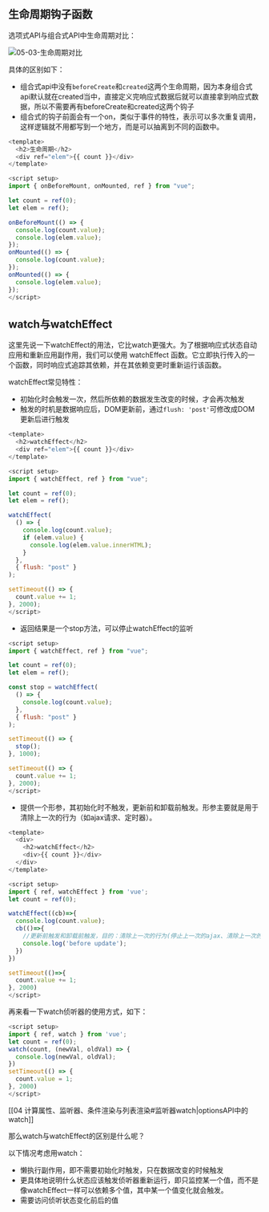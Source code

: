 

## 生命周期钩子函数

选项式API与组合式API中生命周期对比：

![05-03-生命周期对比](http://qny.mrpwei.cc/uPic/05-03-生命周期对比.png)

具体的区别如下：

- 组合式api中没有`beforeCreate`和`created`这两个生命周期，因为本身组合式api默认就在created当中，直接定义完响应式数据后就可以直接拿到响应式数据，所以不需要再有beforeCreate和created这两个钩子
- 组合式的钩子前面会有一个on，类似于事件的特性，表示可以多次重复调用，这样逻辑就不用都写到一个地方，而是可以抽离到不同的函数中。

```js
<template>
  <h2>生命周期</h2>
  <div ref="elem">{{ count }}</div>
</template>

<script setup>
import { onBeforeMount, onMounted, ref } from "vue";

let count = ref(0);
let elem = ref();

onBeforeMount(() => {
  console.log(count.value);
  console.log(elem.value);
});
onMounted(() => {
  console.log(count.value);
});
onMounted(() => {
  console.log(elem.value);
});
</script>
```

## watch与watchEffect

这里先说一下watchEffect的用法，它比watch更强大。为了根据响应式状态自动应用和重新应用副作用，我们可以使用 watchEffect 函数。它立即执行传入的一个函数，同时响应式追踪其依赖，并在其依赖变更时重新运行该函数。

watchEffect常见特性：

- 初始化时会触发一次，然后所依赖的数据发生改变的时候，才会再次触发
- 触发的时机是数据响应后，DOM更新前，通过`flush: 'post'`可修改成DOM更新后进行触发

```js
<template>
  <h2>watchEffect</h2>
  <div ref="elem">{{ count }}</div>
</template>

<script setup>
import { watchEffect, ref } from "vue";

let count = ref(0);
let elem = ref();

watchEffect(
  () => {
    console.log(count.value);
    if (elem.value) {
      console.log(elem.value.innerHTML);
    }
  },
  { flush: "post" }
);

setTimeout(() => {
  count.value += 1;
}, 2000);
</script>
```

- 返回结果是一个stop方法，可以停止watchEffect的监听

```js
<script setup>
import { watchEffect, ref } from "vue";

let count = ref(0);
let elem = ref();

const stop = watchEffect(
  () => {
    console.log(count.value);
  },
  { flush: "post" }
);

setTimeout(() => {
  stop();
}, 1000);

setTimeout(() => {
  count.value += 1;
}, 2000);
</script>
```

- 提供一个形参，其初始化时不触发，更新前和卸载前触发。形参主要就是用于清除上一次的行为（如ajax请求、定时器）。

```js
<template>
  <div>
    <h2>watchEffect</h2>
    <div>{{ count }}</div>
  </div>
</template>

<script setup>
import { ref, watchEffect } from 'vue';
let count = ref(0);

watchEffect((cb)=>{
  console.log(count.value);
  cb(()=>{
    //更新前触发和卸载前触发，目的：清除上一次的行为(停止上一次的ajax、清除上一次的定时器)
    console.log('before update');
  })
})

setTimeout(()=>{
  count.value += 1;
}, 2000)
</script>
```

再来看一下watch侦听器的使用方式，如下：

```js
<script setup>
import { ref, watch } from 'vue';
let count = ref(0);
watch(count, (newVal, oldVal) => {
  console.log(newVal, oldVal);
})
setTimeout(() => {
  count.value = 1;
}, 2000)
</script>
```

[[04 计算属性、监听器、条件渲染与列表渲染#监听器watch|optionsAPI中的watch]]

那么watch与watchEffect的区别是什么呢？

以下情况考虑用watch：
- 懒执行副作用，即不需要初始化时触发，只在数据改变的时候触发
- 更具体地说明什么状态应该触发侦听器重新运行，即只监控某一个值，而不是像watchEffect一样可以依赖多个值，其中某一个值变化就会触发。
- 需要访问侦听状态变化前后的值
